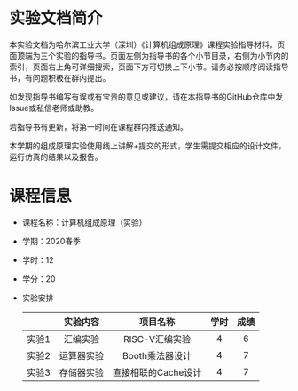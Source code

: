 # 实验文档简介

本实验文档为哈尔滨工业大学（深圳）《计算机组成原理》课程实验指导材料。页面顶端为三个实验的指导书。页面左侧为指导书的各个小节目录，右侧为小节内的索引，页面右上角可详细搜索，页面下方可切换上下小节。请务必按顺序阅读指导书，有问题积极在群内提出。

如发现指导书编写有误或有宝贵的意见或建议，请在本指导书的GitHub仓库中发Issue或私信老师或助教。

若指导书有更新，将第一时间在课程群内推送通知。

本学期的组成原理实验使用线上讲解+提交的形式，学生需提交相应的设计文件，运行仿真的结果以及报告。




# 课程信息

- 课程名称：计算机组成原理（实验）

- 学期：2020春季

- 学时：12

- 学分：20

- 实验安排

  |       |  实验内容  |      项目名称       | 学时 | 成绩 |
  | :---: | :--------: | :-----------------: | :--: | :--: |
  | 实验1 |  汇编实验  |   RISC-V汇编实验    |  4   |  6   |
  | 实验2 | 运算器实验 |   Booth乘法器设计   |  4   |  7   |
  | 实验3 | 存储器实验 | 直接相联的Cache设计 |  4   |  7   |
